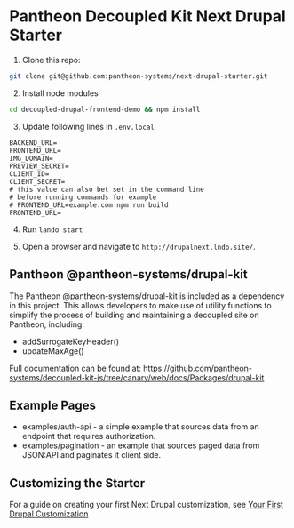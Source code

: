 # Pantheon Decoupled Kit Next Drupal Starter

1. Clone this repo:

```bash
git clone git@github.com:pantheon-systems/next-drupal-starter.git
```

2. Install node modules

```bash
cd decoupled-drupal-frontend-demo && npm install
```

3. Update following lines in `.env.local`

```
BACKEND_URL=
FRONTEND_URL=
IMG_DOMAIN=
PREVIEW_SECRET=
CLIENT_ID=
CLIENT_SECRET=
# this value can also bet set in the command line
# before running commands for example
# FRONTEND_URL=example.com npm run build
FRONTEND_URL=
```

4. Run `lando start`

5. Open a browser and navigate to `http://drupalnext.lndo.site/`.

## Pantheon @pantheon-systems/drupal-kit

The Pantheon @pantheon-systems/drupal-kit is included as a dependency in this project. This allows developers to make use
of utility functions to simplify the process of building and maintaining a decoupled site on Pantheon,
including:

- addSurrogateKeyHeader()
- updateMaxAge()

Full documentation can be found at: https://github.com/pantheon-systems/decoupled-kit-js/tree/canary/web/docs/Packages/drupal-kit

## Example Pages

- examples/auth-api - a simple example that sources data from an endpoint that requires authorization.
- examples/pagination - an example that sources paged data from JSON:API and paginates it client side.

## Customizing the Starter

For a guide on creating your first Next Drupal customization, see [Your First Drupal Customization](https://github.com/pantheon-systems/decoupled-kit-js/blob/canary/web/docs/Frontend%20Starters/Next%20Drupal/your-first-customization.md)
